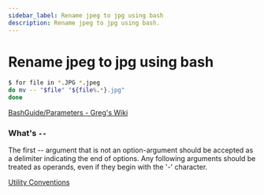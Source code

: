 ```yaml
---
sidebar_label: Rename jpeg to jpg using bash
description: Rename jpeg to jpg using bash.
---
```


# Rename jpeg to jpg using bash

```bash
$ for file in *.JPG *.jpeg
do mv -- "$file" "${file%.*}.jpg"
done
```

[BashGuide/Parameters - Greg's Wiki](https://mywiki.wooledge.org/BashGuide/Parameters#Parameter_Expansion)

### What's `--`

The first -- argument that is not an option-argument should be accepted as a delimiter indicating the end of options. Any following arguments should be treated as operands, even if they begin with the '-' character.

[Utility Conventions](https://pubs.opengroup.org/onlinepubs/9699919799/basedefs/V1_chap12.html#tag_12_02)
